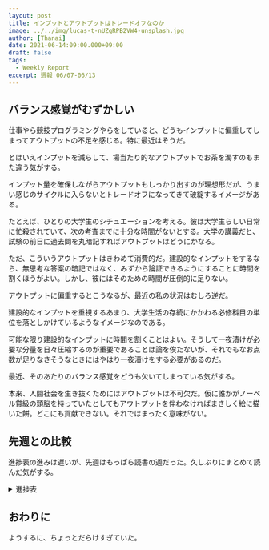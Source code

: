 ```yaml
---
layout: post
title: インプットとアウトプットはトレードオフなのか
image: ../../img/lucas-t-nUZgRPB2VW4-unsplash.jpg
author: [Thanai]
date: 2021-06-14:09:00.000+09:00
draft: false
tags:
  - Weekly Report
excerpt: 週報 06/07-06/13
---
```


## バランス感覚がむずかしい

仕事やら競技プログラミングやらをしていると、どうもインプットに偏重してしまってアウトプットの不足を感じる。特に最近はそうだ。

とはいえインプットを減らして、場当たり的なアウトプットでお茶を濁すのもまた違う気がする。

インプット量を確保しながらアウトプットもしっかり出すのが理想形だが、うまい感じのサイクルに入らないとトレードオフになってきて破綻するイメージがある。

たとえば、ひとりの大学生のシチュエーションを考える。彼は大学生らしい日常に忙殺されていて、次の考査までに十分な時間がないとする。大学の講義だと、試験の前日に過去問を丸暗記すればアウトプットはどうにかなる。

ただ、こういうアウトプットはきわめて消費的だ。建設的なインプットをするなら、無思考な答案の暗記ではなく、みずから論証できるようにすることに時間を割くほうがよい。しかし、彼にはそのための時間が圧倒的に足りない。

アウトプットに偏重するとこうなるが、最近の私の状況はむしろ逆だ。

建設的なインプットを重視するあまり、大学生活の存続にかかわる必修科目の単位を落としかけているようなイメージなのである。

可能な限り建設的なインプットに時間を割くことはよい。そうして一夜漬けが必要な分量を日々圧縮するのが重要であることは論を俟たないが、それでもなお点数が足りなさそうなときにはやはり一夜漬けをする必要があるのだ。

最近、そのあたりのバランス感覚をどうも欠いてしまっている気がする。

本来、人間社会を生き抜くためにはアウトプットは不可欠だ。仮に誰かがノーベル賞級の頭脳を持っていたとしてもアウトプットを伴わなければまさしく絵に描いた餅。どこにも貢献できない。それではまったく意味がない。

## 先週との比較

進捗表の進みは遅いが、先週はもっぱら読書の週だった。久しぶりにまとめて読んだ気がする。

<details><summary>進捗表</summary></div>

前回からの変更部分は太字。

| 項目               | 進捗／状況                              |
| :----------------- | :-------------------------------------- |
| 競プロ精進         | 灰diff埋めた                            |
| Haskell            | haskell-jpを発見                        |
| 圏論               | haekell-jpに気になる記事あり            |
| Rust               | Rust自体の探求は停滞中                  |
| 競プロレート向上   | **4完が遅くパフォ低し**                 |
| 典型90問           | **星4まで解いてるけど記事にできてない** |
| Java               | Spring Boot本の履修が停滞中             |
| **文章術の本**     | **推奨図書2冊購入、積読**               |
| **数学ガール**     | **全巻買った、積読**                    |
| 収益記事           | 乾燥機で書きたい                        |
| 競プロ精選100問    | #14で停滞                               |
| 数学ガール         | 確率編を読み始めた                      |
| オライリーRust本   | ほんの少し読んだ                        |
| 関数型JavaScript   | 半分以上読んだ                          |
| Perl               | コードゴルフ的に興味あり                |
| LINUC              | シェル芸人になりたい                    |
| けんちょん本の復習 | 定着度が低い自覚あり                    |
| ネットワークの本   | 積ん読に消化すべきものあり              |
| MCP資格            | 無料券がそろそろ期限                    |

</div></details>

## おわりに

ようするに、ちょっとだらけすぎていた。
